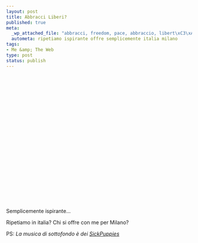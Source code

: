 ```yaml
--- 
layout: post
title: Abbracci Liberi?
published: true
meta: 
  _wp_attached_file: "abbracci, freedom, pace, abbraccio, libert\xC3\xA0, abbracci a milano, amore"
  autometa: ripetiamo ispirante offre semplicemente italia milano
tags: 
- Me &amp; The Web
type: post
status: publish
---
```

<object width="425" height="350"><param name="movie" value="http://www.youtube.com/v/vr3x_RRJdd4"></param><param name="wmode" value="transparent"></param><embed src="http://www.youtube.com/v/vr3x_RRJdd4" type="application/x-shockwave-flash" wmode="transparent" width="425" height="350"></embed></object> 


Semplicemente ispirante...  

Ripetiamo in italia? Chi si offre con me per Milano? 


PS: *La musica di sottofondo è dei [SickPuppies](http://sickpuppies.net/)* 
